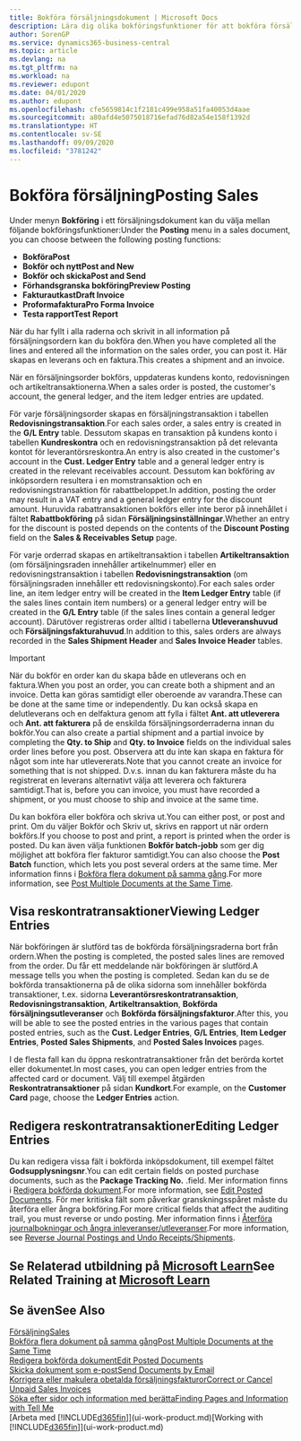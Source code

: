 ```yaml
---
title: Bokföra försäljningsdokument | Microsoft Docs
description: Lära dig olika bokföringsfunktioner för att bokföra försäljningsdokument och hur du kan uppdatera bokförda dokument.
author: SorenGP
ms.service: dynamics365-business-central
ms.topic: article
ms.devlang: na
ms.tgt_pltfrm: na
ms.workload: na
ms.reviewer: edupont
ms.date: 04/01/2020
ms.author: edupont
ms.openlocfilehash: cfe5659814c1f2181c499e958a51fa40053d4aae
ms.sourcegitcommit: a80afd4e5075018716efad76d82a54e158f1392d
ms.translationtype: HT
ms.contentlocale: sv-SE
ms.lasthandoff: 09/09/2020
ms.locfileid: "3781242"
---
```

# <a name="posting-sales"></a><span data-ttu-id="a3dbe-103">Bokföra försäljning</span><span class="sxs-lookup"><span data-stu-id="a3dbe-103">Posting Sales</span></span>
<span data-ttu-id="a3dbe-104">Under menyn **Bokföring** i ett försäljningsdokument kan du välja mellan följande bokföringsfunktioner:</span><span class="sxs-lookup"><span data-stu-id="a3dbe-104">Under the **Posting** menu in a sales document, you can choose between the following posting functions:</span></span>

* <span data-ttu-id="a3dbe-105">**Bokföra**</span><span class="sxs-lookup"><span data-stu-id="a3dbe-105">**Post**</span></span>
* <span data-ttu-id="a3dbe-106">**Bokför och nytt**</span><span class="sxs-lookup"><span data-stu-id="a3dbe-106">**Post and New**</span></span>
* <span data-ttu-id="a3dbe-107">**Bokför och skicka**</span><span class="sxs-lookup"><span data-stu-id="a3dbe-107">**Post and Send**</span></span>
* <span data-ttu-id="a3dbe-108">**Förhandsgranska bokföring**</span><span class="sxs-lookup"><span data-stu-id="a3dbe-108">**Preview Posting**</span></span>
* <span data-ttu-id="a3dbe-109">**Fakturautkast**</span><span class="sxs-lookup"><span data-stu-id="a3dbe-109">**Draft Invoice**</span></span>
* <span data-ttu-id="a3dbe-110">**Proformafaktura**</span><span class="sxs-lookup"><span data-stu-id="a3dbe-110">**Pro Forma Invoice**</span></span>
* <span data-ttu-id="a3dbe-111">**Testa rapport**</span><span class="sxs-lookup"><span data-stu-id="a3dbe-111">**Test Report**</span></span>

<span data-ttu-id="a3dbe-112">När du har fyllt i alla raderna och skrivit in all information på försäljningsordern kan du bokföra den.</span><span class="sxs-lookup"><span data-stu-id="a3dbe-112">When you have completed all the lines and entered all the information on the sales order, you can post it.</span></span> <span data-ttu-id="a3dbe-113">Här skapas en leverans och en faktura.</span><span class="sxs-lookup"><span data-stu-id="a3dbe-113">This creates a shipment and an invoice.</span></span>

<span data-ttu-id="a3dbe-114">När en försäljningsorder bokförs, uppdateras kundens konto, redovisningen och artikeltransaktionerna.</span><span class="sxs-lookup"><span data-stu-id="a3dbe-114">When a sales order is posted, the customer's account, the general ledger, and the item ledger entries are updated.</span></span>

<span data-ttu-id="a3dbe-115">För varje försäljningsorder skapas en försäljningstransaktion i tabellen **Redovisningstransaktion**.</span><span class="sxs-lookup"><span data-stu-id="a3dbe-115">For each sales order, a sales entry is created in the **G/L Entry** table.</span></span> <span data-ttu-id="a3dbe-116">Dessutom skapas en transaktion på kundens konto i tabellen **Kundreskontra** och en redovisningstransaktion på det relevanta kontot för leverantörsreskontra.</span><span class="sxs-lookup"><span data-stu-id="a3dbe-116">An entry is also created in the customer's account in the **Cust. Ledger Entry** table and a general ledger entry is created in the relevant receivables account.</span></span> <span data-ttu-id="a3dbe-117">Dessutom kan bokföring av inköpsordern resultera i en momstransaktion och en redovisningstransaktion för rabattbeloppet.</span><span class="sxs-lookup"><span data-stu-id="a3dbe-117">In addition, posting the order may result in a VAT entry and a general ledger entry for the discount amount.</span></span> <span data-ttu-id="a3dbe-118">Huruvida rabattransaktionen bokförs eller inte beror på innehållet i fältet **Rabattbokföring** på sidan **Försäljningsinställningar**.</span><span class="sxs-lookup"><span data-stu-id="a3dbe-118">Whether an entry for the discount is posted depends on the contents of the **Discount Posting** field on the **Sales & Receivables Setup** page.</span></span>

<span data-ttu-id="a3dbe-119">För varje orderrad skapas en artikeltransaktion i tabellen **Artikeltransaktion** (om försäljningsraden innehåller artikelnummer) eller en redovisningstransaktion i tabellen **Redovisningstransaktion** (om försäljningsraden innehåller ett redovisningskonto).</span><span class="sxs-lookup"><span data-stu-id="a3dbe-119">For each sales order line, an item ledger entry will be created in the **Item Ledger Entry** table (if the sales lines contain item numbers) or a general ledger entry will be created in the **G/L Entry** table (if the sales lines contain a general ledger account).</span></span> <span data-ttu-id="a3dbe-120">Därutöver registreras order alltid i tabellerna **Utleveranshuvud** och **Försäljningsfakturahuvud**.</span><span class="sxs-lookup"><span data-stu-id="a3dbe-120">In addition to this, sales orders are always recorded in the **Sales Shipment Header** and **Sales Invoice Header** tables.</span></span>

> [!IMPORTANT]  
>   <span data-ttu-id="a3dbe-121">När du bokför en order kan du skapa både en utleverans och en faktura.</span><span class="sxs-lookup"><span data-stu-id="a3dbe-121">When you post an order, you can create both a shipment and an invoice.</span></span> <span data-ttu-id="a3dbe-122">Detta kan göras samtidigt eller oberoende av varandra.</span><span class="sxs-lookup"><span data-stu-id="a3dbe-122">These can be done at the same time or independently.</span></span> <span data-ttu-id="a3dbe-123">Du kan också skapa en delutleverans och en delfaktura genom att fylla i fältet **Ant. att utleverera** och **Ant. att fakturera** på de enskilda försäljningsorderraderna innan du bokför.</span><span class="sxs-lookup"><span data-stu-id="a3dbe-123">You can also create a partial shipment and a partial invoice by completing the **Qty. to Ship** and **Qty. to Invoice** fields on the individual sales order lines before you post.</span></span> <span data-ttu-id="a3dbe-124">Observera att du inte kan skapa en faktura för något som inte har utlevererats.</span><span class="sxs-lookup"><span data-stu-id="a3dbe-124">Note that you cannot create an invoice for something that is not shipped.</span></span> <span data-ttu-id="a3dbe-125">D.v.s. innan du kan fakturera måste du ha registrerat en leverans alternativt välja att leverera och fakturera samtidigt.</span><span class="sxs-lookup"><span data-stu-id="a3dbe-125">That is, before you can invoice, you must have recorded a shipment, or you must choose to ship and invoice at the same time.</span></span>

<span data-ttu-id="a3dbe-126">Du kan bokföra eller bokföra och skriva ut.</span><span class="sxs-lookup"><span data-stu-id="a3dbe-126">You can either post, or post and print.</span></span> <span data-ttu-id="a3dbe-127">Om du väljer Bokför och Skriv ut, skrivs en rapport ut när ordern bokförs.</span><span class="sxs-lookup"><span data-stu-id="a3dbe-127">If you choose to post and print, a report is printed when the order is posted.</span></span> <span data-ttu-id="a3dbe-128">Du kan även välja funktionen **Bokför batch-jobb** som ger dig möjlighet att bokföra fler fakturor samtidigt.</span><span class="sxs-lookup"><span data-stu-id="a3dbe-128">You can also choose the **Post Batch** function, which lets you post several orders at the same time.</span></span> <span data-ttu-id="a3dbe-129">Mer information finns i [Bokföra flera dokument på samma gång](ui-batch-posting.md).</span><span class="sxs-lookup"><span data-stu-id="a3dbe-129">For more information, see [Post Multiple Documents at the Same Time](ui-batch-posting.md).</span></span>

## <a name="viewing-ledger-entries"></a><span data-ttu-id="a3dbe-130">Visa reskontratransaktioner</span><span class="sxs-lookup"><span data-stu-id="a3dbe-130">Viewing Ledger Entries</span></span>
<span data-ttu-id="a3dbe-131">När bokföringen är slutförd tas de bokförda försäljningsraderna bort från ordern.</span><span class="sxs-lookup"><span data-stu-id="a3dbe-131">When the posting is completed, the posted sales lines are removed from the order.</span></span> <span data-ttu-id="a3dbe-132">Du får ett meddelande när bokföringen är slutförd.</span><span class="sxs-lookup"><span data-stu-id="a3dbe-132">A message tells you when the posting is completed.</span></span> <span data-ttu-id="a3dbe-133">Sedan kan du se de bokförda transaktionerna på de olika sidorna som innehåller bokförda transaktioner, t.ex. sidorna **Leverantörsreskontratransaktion**, **Redovisningstransaktion**, **Artikeltransaktion**, **Bokförda försäljningsutleveranser** och **Bokförda försäljningsfakturor**.</span><span class="sxs-lookup"><span data-stu-id="a3dbe-133">After this, you will be able to see the posted entries in the various pages that contain posted entries, such as the **Cust. Ledger Entries**, **G/L Entries**, **Item Ledger Entries**, **Posted Sales Shipments**, and **Posted Sales Invoices** pages.</span></span>  

<span data-ttu-id="a3dbe-134">I de flesta fall kan du öppna reskontratransaktioner från det berörda kortet eller dokumentet.</span><span class="sxs-lookup"><span data-stu-id="a3dbe-134">In most cases, you can open ledger entries from the affected card or document.</span></span> <span data-ttu-id="a3dbe-135">Välj till exempel åtgärden **Reskontratransaktioner** på sidan **Kundkort**.</span><span class="sxs-lookup"><span data-stu-id="a3dbe-135">For example, on the **Customer Card** page, choose the **Ledger Entries** action.</span></span>

## <a name="editing-ledger-entries"></a><span data-ttu-id="a3dbe-136">Redigera reskontratransaktioner</span><span class="sxs-lookup"><span data-stu-id="a3dbe-136">Editing Ledger Entries</span></span>
<span data-ttu-id="a3dbe-137">Du kan redigera vissa fält i bokförda inköpsdokument, till exempel fältet **Godsupplysningsnr**.</span><span class="sxs-lookup"><span data-stu-id="a3dbe-137">You can edit certain fields on posted purchase documents, such as the **Package Tracking No.**</span></span> <span data-ttu-id="a3dbe-138">.</span><span class="sxs-lookup"><span data-stu-id="a3dbe-138">field.</span></span> <span data-ttu-id="a3dbe-139">Mer information finns i [Redigera bokförda dokument](across-edit-posted-document.md).</span><span class="sxs-lookup"><span data-stu-id="a3dbe-139">For more information, see [Edit Posted Documents](across-edit-posted-document.md).</span></span> <span data-ttu-id="a3dbe-140">För mer kritiska fält som påverkar granskningsspåret måste du återföra eller ångra bokföring.</span><span class="sxs-lookup"><span data-stu-id="a3dbe-140">For more critical fields that affect the auditing trail, you must reverse or undo posting.</span></span> <span data-ttu-id="a3dbe-141">Mer information finns i [Återföra journalbokningar och ångra inleveranser/utleveranser](finance-how-reverse-journal-posting.md).</span><span class="sxs-lookup"><span data-stu-id="a3dbe-141">For more information, see [Reverse Journal Postings and Undo Receipts/Shipments](finance-how-reverse-journal-posting.md).</span></span>

## <a name="see-related-training-at-microsoft-learn"></a><span data-ttu-id="a3dbe-142">Se Relaterad utbildning på [Microsoft Learn](/learn/modules/ship-invoice-items-dynamics-365-business-central/index)</span><span class="sxs-lookup"><span data-stu-id="a3dbe-142">See Related Training at [Microsoft Learn](/learn/modules/ship-invoice-items-dynamics-365-business-central/index)</span></span>

## <a name="see-also"></a><span data-ttu-id="a3dbe-143">Se även</span><span class="sxs-lookup"><span data-stu-id="a3dbe-143">See Also</span></span>
[<span data-ttu-id="a3dbe-144">Försäljning</span><span class="sxs-lookup"><span data-stu-id="a3dbe-144">Sales</span></span>](sales-manage-sales.md)  
[<span data-ttu-id="a3dbe-145">Bokföra flera dokument på samma gång</span><span class="sxs-lookup"><span data-stu-id="a3dbe-145">Post Multiple Documents at the Same Time</span></span>](ui-batch-posting.md)  
[<span data-ttu-id="a3dbe-146">Redigera bokförda dokument</span><span class="sxs-lookup"><span data-stu-id="a3dbe-146">Edit Posted Documents</span></span>](across-edit-posted-document.md)  
[<span data-ttu-id="a3dbe-147">Skicka dokument som e-post</span><span class="sxs-lookup"><span data-stu-id="a3dbe-147">Send Documents by Email</span></span>](ui-how-send-documents-email.md)  
[<span data-ttu-id="a3dbe-148">Korrigera eller makulera obetalda försäljningsfakturor</span><span class="sxs-lookup"><span data-stu-id="a3dbe-148">Correct or Cancel Unpaid Sales Invoices</span></span>](sales-how-correct-cancel-sales-invoice.md)  
[<span data-ttu-id="a3dbe-149">Söka efter sidor och information med berätta</span><span class="sxs-lookup"><span data-stu-id="a3dbe-149">Finding Pages and Information with Tell Me</span></span>](ui-search.md)  
<span data-ttu-id="a3dbe-150">[Arbeta med [!INCLUDE[d365fin](includes/d365fin_md.md)]](ui-work-product.md)</span><span class="sxs-lookup"><span data-stu-id="a3dbe-150">[Working with [!INCLUDE[d365fin](includes/d365fin_md.md)]](ui-work-product.md)</span></span>
